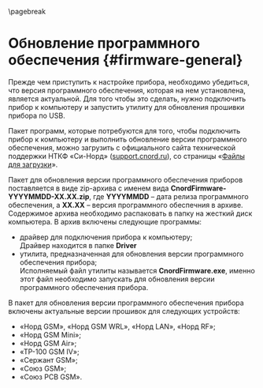 \pagebreak

# Обновление программного обеспечения {#firmware-general}

Прежде чем приступить к настройке прибора, необходимо убедиться, что версия программного обеспечения, которая на нем установлена, является актуальной. Для того чтобы это сделать, нужно подключить прибор к компьютеру и запустить утилиту для обновления прошивки прибора по USB.

Пакет программ, которые потребуются для того, чтобы подключить прибор к компьютеру и выполнить обновление версии программного обеспечения, можно загрузить с официального сайта технической поддержки НТКФ «Си-Норд» ([support.cnord.ru](http://support.cnord.ru)), со страницы «[Файлы для загрузки](https://support.cnord.ru/hc/ru/articles/203372340)».

Пакет для обновления версии программного обеспечения приборов поставляется в виде zip-архива с именем вида **CnordFirmware-YYYYMMDD-XX.XX.zip**, где **YYYYMMDD** – дата релиза программного обеспечения, а **XX.XX** – версия программного обеспечния в архиве. Содержимое архива необходимо распаковать в папку на жесткий диск компьютера. В архив включены следующие программы:

* драйвер для подключения прибора к компьютеру;   
Драйвер находится в папке **Driver**
* утилита, предназначенная для обновления версии программного обеспечения прибора;   
Исполняемый файл утилиты называется **CnordFirmware.exe**, именно этот файл необходимо запускать для обновления версии программного обеспечения прибора.

В пакет для обновления версии программного обеспечения прибора включены актуальные версии прошивок для следующих устройств: 

* «Норд GSM», «Норд GSM WRL», «Норд LAN», «Норд RF»;
* «Норд GSM Mini»;
* «Норд GSM Air»;
* «ТР-100 GSM IV»; 
* «Сержант GSM»;
* «Союз GSM»;
* «Союз PCB GSM». 

